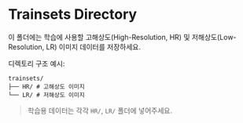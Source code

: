 # Trainsets Directory

이 폴더에는 학습에 사용할 고해상도(High-Resolution, HR) 및 저해상도(Low-Resolution, LR) 이미지 데이터를 저장하세요.

디렉토리 구조 예시:

```
trainsets/
├── HR/ # 고해상도 이미지
└── LR/ # 저해상도 이미지
```

> 학습용 데이터는 각각 `HR/`, `LR/` 폴더에 넣어주세요.